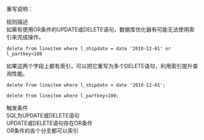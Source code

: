 重写说明：

规则描述  
如果有使用OR条件的UPDATE或DELETE语句，数据库优化器有可能无法使用索引来完成操作。
```
delete from lineitem where l_shipdate = date '2010-12-01' or l_partkey<100
```
如果这两个字段上都有索引，可以把它重写为多个DELETE语句，利用索引提升查询性能。
```
delete from lineitem where l_shipdate = date '2010-12-01';
```
```
delete from lineitem where l_partkey<100;
```

触发条件  
SQL为UPDATE或DELETE语句  
UPDATE或DELETE语句存在OR条件  
OR条件的各个分支都可以索引
